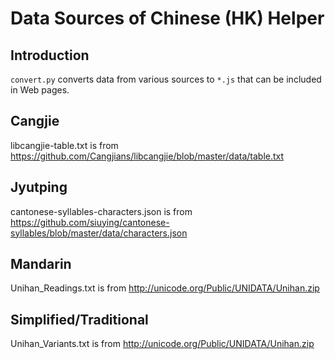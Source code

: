 # Data Sources of Chinese (HK) Helper

## Introduction
`convert.py` converts data from various sources to `*.js` that can be included
in Web pages.

## Cangjie
libcangjie-table.txt is from
https://github.com/Cangjians/libcangjie/blob/master/data/table.txt

## Jyutping
cantonese-syllables-characters.json is from
https://github.com/siuying/cantonese-syllables/blob/master/data/characters.json

## Mandarin
Unihan_Readings.txt is from
http://unicode.org/Public/UNIDATA/Unihan.zip

## Simplified/Traditional
Unihan_Variants.txt is from
http://unicode.org/Public/UNIDATA/Unihan.zip
